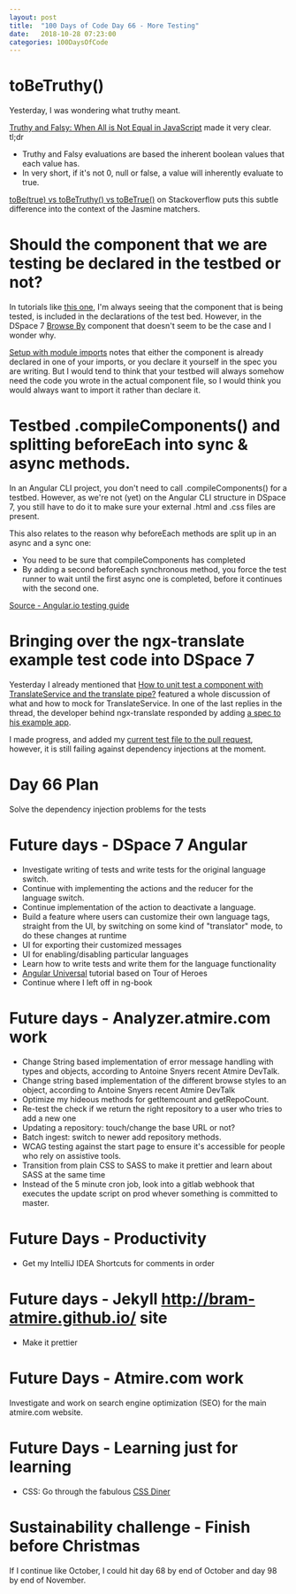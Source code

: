 ```yaml
---
layout: post
title:  "100 Days of Code Day 66 - More Testing"
date:   2018-10-28 07:23:00
categories: 100DaysOfCode
---
```


# toBeTruthy()

Yesterday, I was wondering what truthy meant.

[Truthy and Falsy: When All is Not Equal in JavaScript](https://www.sitepoint.com/javascript-truthy-falsy/) made it very clear. tl;dr
* Truthy and Falsy evaluations are based the inherent boolean values that each value has. 
* In very short, if it's not 0, null or false, a value will inherently evaluate to true.

[toBe(true) vs toBeTruthy() vs toBeTrue()](https://stackoverflow.com/questions/32615713/tobetrue-vs-tobetruthy-vs-tobetrue) on Stackoverflow puts this subtle difference into the context of the Jasmine matchers.

# Should the component that we are testing be declared in the testbed or not?

In tutorials like [this one](https://codecraft.tv/courses/angular/unit-testing/angular-test-bed/#_configuring), I'm always seeing that the component that is being tested, is included in the declarations of the test bed. However, in the DSpace 7 [Browse By](https://github.com/DSpace/dspace-angular/blob/master/src/app/shared/browse-by/browse-by.component.spec.ts#L16) component that doesn't seem to be the case and I wonder why.

[Setup with module imports](https://angular.io/guide/testing#setup-with-module-imports) notes that either the component is already declared in one of your imports, or you declare it yourself in the spec you are writing. But I would tend to think that your testbed will always somehow need the code you wrote in the actual component file, so I would think you would always want to import it rather than declare it.

# Testbed .compileComponents() and splitting beforeEach into sync & async methods.

In an Angular CLI project, you don't need to call .compileComponents() for a testbed. However, as we're not (yet) on the Angular CLI structure in DSpace 7, you still have to do it to make sure your external .html and .css files are present.

This also relates to the reason why beforeEach methods are split up in an async and a sync one: 
* You need to be sure that compileComponents has completed
* By adding a second beforeEach synchronous method, you force the test runner to wait until the first async one is completed, before it continues with the second one.

[Source - Angular.io testing guide](https://angular.io/guide/testing#calling-compilecomponents)

# Bringing over the ngx-translate example test code into DSpace 7

Yesterday I already mentioned that [How to unit test a component with TranslateService and the translate pipe?](https://github.com/ngx-translate/core/issues/636) featured a whole discussion of what and how to mock for TranslateService. In one of the last replies in the thread, the developer behind ngx-translate responded by adding [a spec to his example app](https://github.com/ngx-translate/example/blob/master/src/app/app.component.spec.ts).

I made progress, and added my [current test file to the pull request](https://github.com/DSpace/dspace-angular/pull/308/commits/296be81b009b42911e9e9b9e964b202b90f6d5d7), however, it is still failing against dependency injections at the moment.

# Day 66 Plan

Solve the dependency injection problems for the tests

# Future days - DSpace 7 Angular

* Investigate writing of tests and write tests for the original language switch.
* Continue with implementing the actions and the reducer for the language switch.
* Continue implementation of the action to deactivate a language.
* Build a feature where users can customize their own language tags, straight from the UI, by switching on some kind of "translator" mode, to do these changes at runtime
* UI for exporting their customized messages
* UI for enabling/disabling particular languages
* Learn how to write tests and write them for the language functionality
* [Angular Universal](https://angular.io/guide/universal) tutorial based on Tour of Heroes
* Continue where I left off in ng-book

# Future days - Analyzer.atmire.com work

* Change String based implementation of error message handling with types and objects, according to Antoine Snyers recent Atmire DevTalk.
* Change string based implementation of the different browse styles to an object, according to Antoine Snyers recent Atmire DevTalk
* Optimize my hideous methods for getItemcount and getRepoCount.
* Re-test the check if we return the right repository to a user who tries to add a new one
* Updating a repository: touch/change the base URL or not?
* Batch ingest: switch to newer add repository methods.
* WCAG testing against the start page to ensure it's accessible for people who rely on assistive tools.
* Transition from plain CSS to SASS to make it prettier and learn about SASS at the same time
* Instead of the 5 minute cron job, look into a gitlab webhook that executes the update script on prod whever something is committed to master.

# Future Days - Productivity

* Get my IntelliJ IDEA Shortcuts for comments in order

# Future days - Jekyll http://bram-atmire.github.io/ site

* Make it prettier

# Future Days - Atmire.com work

Investigate and work on search engine optimization (SEO) for the main atmire.com website.

# Future Days - Learning just for learning

* CSS: Go through the fabulous [CSS Diner](https://flukeout.github.io/)

# Sustainability challenge - Finish before Christmas

If I continue like October, I could hit day 68 by end of October and day 98 by end of November.